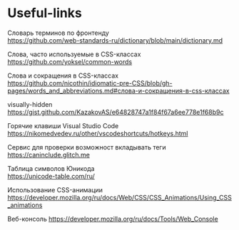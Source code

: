 # Useful-links
Словарь терминов по фронтенду   
https://github.com/web-standards-ru/dictionary/blob/main/dictionary.md

Слова, часто используемые в CSS-классах       
https://github.com/yoksel/common-words

Слова и сокращения в CSS-классах  
https://github.com/nicothin/idiomatic-pre-CSS/blob/gh-pages/words_and_abbreviations.md#слова-и-сокращения-в-css-классах

visually-hidden               
https://gist.github.com/KazakovAS/e64828747a1f84f67a6ee778e1f68b9c


Горячие клавиши Visual Studio Code  
https://nikomedvedev.ru/other/vscodeshortcuts/hotkeys.html

Сервис для проверки возможност вкладывать теги  
https://caninclude.glitch.me


Таблица символов Юникода  
https://unicode-table.com/ru/

Использование CSS-анимации
https://developer.mozilla.org/ru/docs/Web/CSS/CSS_Animations/Using_CSS_animations

Веб-консоль
https://developer.mozilla.org/ru/docs/Tools/Web_Console
